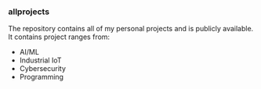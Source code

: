 ### allprojects
The repository contains all of my personal projects and is publicly available. It contains project ranges from:
- AI/ML
- Industrial IoT
- Cybersecurity
- Programming


